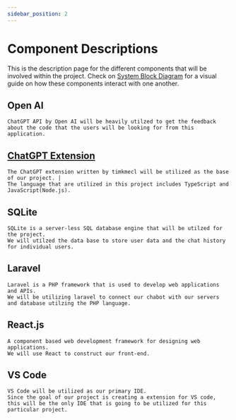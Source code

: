 ```yaml
---
sidebar_position: 2
---
```


# Component Descriptions

This is the description page for the different components that will be involved within the project. Check on [System Block Diagram](https://capstone-projects-2023-fall.github.io/project-code-review-chatbot/docs/requirements/system-block-diagram) for a visual guide on how these components interact with one another. 

## Open AI
    ChatGPT API by Open AI will be heavily utilzed to get the feedback 
    about the code that the users will be looking for from this application.

## [ChatGPT Extension](https://github.com/timkmecl/chatgpt-vscode)
    The ChatGPT extension written by timkmecl will be utilized as the base of our project. |
    The language that are utilized in this project includes TypeScript and JavaScript(Node.js). 

## SQLite
    SQLite is a server-less SQL database engine that will be utilzed for the project. 
    We will utilzed the data base to store user data and the chat history for individual users. 

## Laravel
    Laravel is a PHP framework that is used to develop web applications and APIs. 
    We will be utilizing laravel to connect our chabot with our servers and database utilzing the PHP language.

## React.js
    A component based web development framework for designing web applications. 
    We will use React to construct our front-end.

## VS Code
    VS Code will be utilized as our primary IDE. 
    Since the goal of our project is creating a extension for VS code, 
    this will be the only IDE that is going to be utilized for this particular project. 